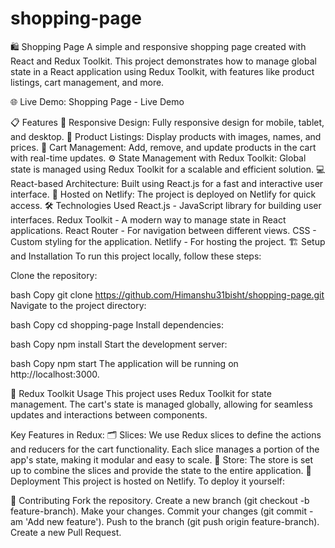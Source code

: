 # shopping-page

🛍️ Shopping Page
A simple and responsive shopping page created with React and Redux Toolkit. This project demonstrates how to manage global state in a React application using Redux Toolkit, with features like product listings, cart management, and more.

🌐 Live Demo: Shopping Page - Live Demo

📋 Features
📱 Responsive Design: Fully responsive design for mobile, tablet, and desktop.
🛒 Product Listings: Display products with images, names, and prices.
🧳 Cart Management: Add, remove, and update products in the cart with real-time updates.
⚙️ State Management with Redux Toolkit: Global state is managed using Redux Toolkit for a scalable and efficient solution.
💻 React-based Architecture: Built using React.js for a fast and interactive user interface.
🚀 Hosted on Netlify: The project is deployed on Netlify for quick access.
🛠️ Technologies Used
React.js - JavaScript library for building user interfaces.
Redux Toolkit - A modern way to manage state in React applications.
React Router - For navigation between different views.
CSS - Custom styling for the application.
Netlify - For hosting the project.
🏗️ Setup and Installation
To run this project locally, follow these steps:

Clone the repository:

bash
Copy
git clone https://github.com/Himanshu31bisht/shopping-page.git
Navigate to the project directory:

bash
Copy
cd shopping-page
Install dependencies:

bash
Copy
npm install
Start the development server:

bash
Copy
npm start
The application will be running on http://localhost:3000.

🔄 Redux Toolkit Usage
This project uses Redux Toolkit for state management. The cart's state is managed globally, allowing for seamless updates and interactions between components.

Key Features in Redux:
🗂️ Slices: We use Redux slices to define the actions and reducers for the cart functionality. Each slice manages a portion of the app's state, making it modular and easy to scale.
🏬 Store: The store is set up to combine the slices and provide the state to the entire application.
🚀 Deployment
This project is hosted on Netlify. To deploy it yourself:


🤝 Contributing
Fork the repository.
Create a new branch (git checkout -b feature-branch).
Make your changes.
Commit your changes (git commit -am 'Add new feature').
Push to the branch (git push origin feature-branch).
Create a new Pull Request.
